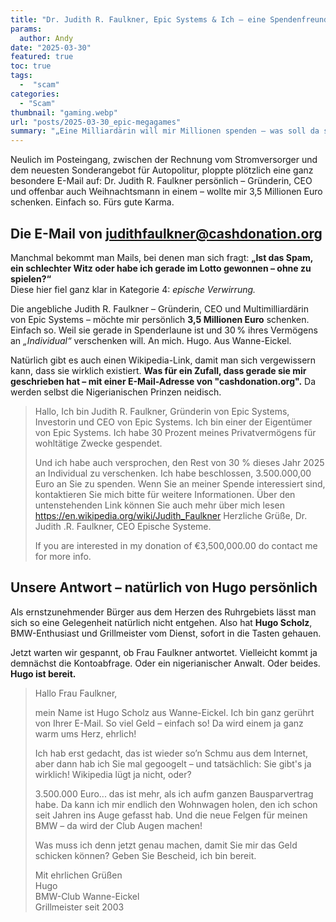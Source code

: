 ```yaml
---
title: "Dr. Judith R. Faulkner, Epic Systems & Ich – eine Spendenfreundschaft?"
params:
  author: Andy
date: "2025-03-30"
featured: true
toc: true
tags:
  -  "scam"
categories:
  - "Scam"
thumbnail: "gaming.webp"
url: "posts/2025-03-30_epic-megagames"
summary: "„Eine Milliardärin will mir Millionen spenden – was soll da schon schiefgehen? Hugo aus Wanne-Eickel hat geantwortet."
---
```


Neulich im Posteingang, zwischen der Rechnung vom Stromversorger und dem neuesten Sonderangebot für Autopolitur, ploppte plötzlich eine ganz besondere E-Mail auf:
Dr. Judith R. Faulkner persönlich – Gründerin, CEO und offenbar auch Weihnachtsmann in einem – wollte mir 3,5 Millionen Euro schenken. Einfach so. Fürs gute Karma.


## Die E-Mail von judithfaulkner@cashdonation.org

Manchmal bekommt man Mails, bei denen man sich fragt: **„Ist das Spam, ein schlechter Witz oder habe ich gerade im Lotto gewonnen – ohne zu spielen?“**  
Diese hier fiel ganz klar in Kategorie 4: *epische Verwirrung.*

Die angebliche Judith R. Faulkner – Gründerin, CEO und Multimilliardärin von Epic Systems – möchte mir persönlich **3,5 Millionen Euro** schenken.  
Einfach so. Weil sie gerade in Spenderlaune ist und 30 % ihres Vermögens an *„Individual“* verschenken will. An mich. Hugo. Aus Wanne-Eickel.

Natürlich gibt es auch einen Wikipedia-Link, damit man sich vergewissern kann, dass sie wirklich existiert. **Was für ein Zufall, dass gerade sie mir geschrieben hat – mit einer E-Mail-Adresse von "cashdonation.org".** Da werden selbst die Nigerianischen Prinzen neidisch.

> Hallo, Ich bin Judith R. Faulkner, Gründerin von Epic Systems, Investorin und CEO von Epic Systems. Ich bin einer der Eigentümer von Epic Systems. Ich habe 30 Prozent meines Privatvermögens für wohltätige Zwecke gespendet. 
> 
> Und ich habe auch versprochen, den Rest von 30 % dieses Jahr 2025 an Individual zu verschenken. Ich habe beschlossen, 3.500.000,00 Euro an Sie zu spenden. Wenn Sie an meiner Spende interessiert sind, kontaktieren Sie mich bitte für weitere Informationen. 
> Über den untenstehenden Link können Sie auch mehr über mich lesen https://en.wikipedia.org/wiki/Judith_Faulkner 
> Herzliche Grüße, Dr. Judith .R. Faulkner, CEO Epische Systeme. 
> 
> If you are interested in my donation of €3,500,000.00 do contact me for more info.   

## Unsere Antwort – natürlich von Hugo persönlich

Als ernstzunehmender Bürger aus dem Herzen des Ruhrgebiets lässt man sich so eine Gelegenheit natürlich nicht entgehen. Also hat **Hugo Scholz**, BMW-Enthusiast und Grillmeister vom Dienst, sofort in die Tasten gehauen.

Jetzt warten wir gespannt, ob Frau Faulkner antwortet. Vielleicht kommt ja demnächst die Kontoabfrage. Oder ein nigerianischer Anwalt. Oder beides.  
**Hugo ist bereit.**

> Hallo Frau Faulkner,  
>   
> mein Name ist Hugo Scholz aus Wanne-Eickel. Ich bin ganz gerührt von Ihrer E-Mail. So viel Geld – einfach so! Da wird einem ja ganz warm ums Herz, ehrlich!  
>   
> Ich hab erst gedacht, das ist wieder so’n Schmu aus dem Internet, aber dann hab ich Sie mal gegoogelt – und tatsächlich: Sie gibt's ja wirklich! Wikipedia lügt ja nicht, oder?  
>   
> 3.500.000 Euro... das ist mehr, als ich aufm ganzen Bausparvertrag habe. Da kann ich mir endlich den Wohnwagen holen, den ich schon seit Jahren ins Auge gefasst hab. Und die neue Felgen für meinen BMW – da wird der Club Augen machen!  
>   
> Was muss ich denn jetzt genau machen, damit Sie mir das Geld schicken können? Geben Sie Bescheid, ich bin bereit.  
>   
> Mit ehrlichen Grüßen    
> Hugo     
> BMW-Club Wanne-Eickel    
> Grillmeister seit 2003  

